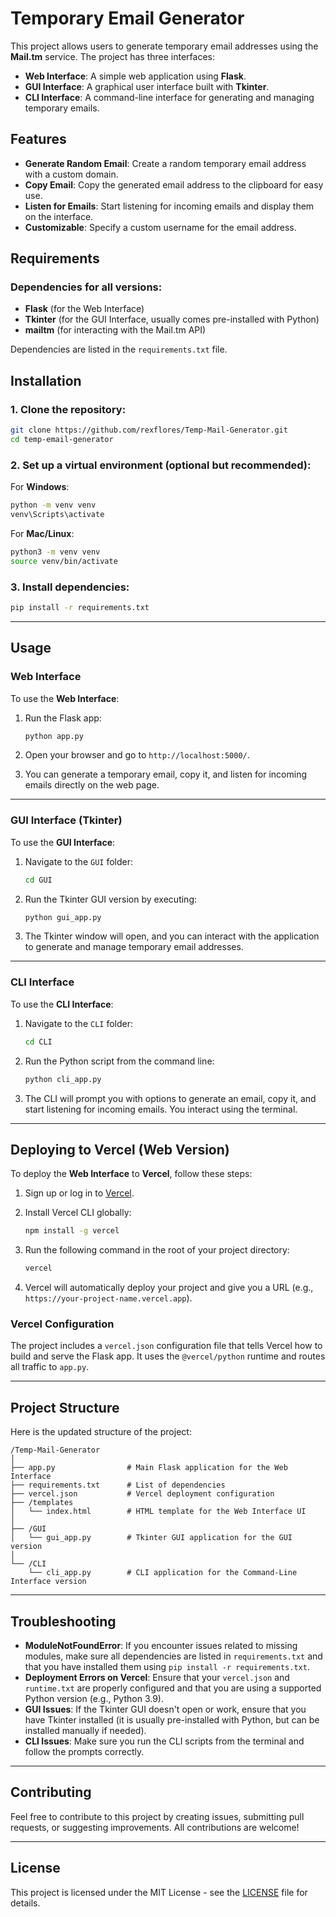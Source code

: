 # Temporary Email Generator

This project allows users to generate temporary email addresses using the **Mail.tm** service. The project has three interfaces:

- **Web Interface**: A simple web application using **Flask**.
- **GUI Interface**: A graphical user interface built with **Tkinter**.
- **CLI Interface**: A command-line interface for generating and managing temporary emails.

## Features

- **Generate Random Email**: Create a random temporary email address with a custom domain.
- **Copy Email**: Copy the generated email address to the clipboard for easy use.
- **Listen for Emails**: Start listening for incoming emails and display them on the interface.
- **Customizable**: Specify a custom username for the email address.
  
## Requirements

### Dependencies for all versions:
- **Flask** (for the Web Interface)
- **Tkinter** (for the GUI Interface, usually comes pre-installed with Python)
- **mailtm** (for interacting with the Mail.tm API)

Dependencies are listed in the `requirements.txt` file.

## Installation

### 1. Clone the repository:

```bash
git clone https://github.com/rexflores/Temp-Mail-Generator.git
cd temp-email-generator
```

### 2. Set up a virtual environment (optional but recommended):

For **Windows**:

```bash
python -m venv venv
venv\Scripts\activate
```

For **Mac/Linux**:

```bash
python3 -m venv venv
source venv/bin/activate
```

### 3. Install dependencies:

```bash
pip install -r requirements.txt
```

---

## Usage

### Web Interface

To use the **Web Interface**:

1. Run the Flask app:

   ```bash
   python app.py
   ```

2. Open your browser and go to `http://localhost:5000/`.

3. You can generate a temporary email, copy it, and listen for incoming emails directly on the web page.

---

### GUI Interface (Tkinter)

To use the **GUI Interface**:

1. Navigate to the `GUI` folder:

   ```bash
   cd GUI
   ```

2. Run the Tkinter GUI version by executing:

   ```bash
   python gui_app.py
   ```

3. The Tkinter window will open, and you can interact with the application to generate and manage temporary email addresses.

---

### CLI Interface

To use the **CLI Interface**:

1. Navigate to the `CLI` folder:

   ```bash
   cd CLI
   ```

2. Run the Python script from the command line:

   ```bash
   python cli_app.py
   ```

3. The CLI will prompt you with options to generate an email, copy it, and start listening for incoming emails. You interact using the terminal.

---

## Deploying to Vercel (Web Version)

To deploy the **Web Interface** to **Vercel**, follow these steps:

1. Sign up or log in to [Vercel](https://vercel.com).
2. Install Vercel CLI globally:

    ```bash
    npm install -g vercel
    ```

3. Run the following command in the root of your project directory:

    ```bash
    vercel
    ```

4. Vercel will automatically deploy your project and give you a URL (e.g., `https://your-project-name.vercel.app`).

### Vercel Configuration

The project includes a `vercel.json` configuration file that tells Vercel how to build and serve the Flask app. It uses the `@vercel/python` runtime and routes all traffic to `app.py`.

---

## Project Structure

Here is the updated structure of the project:

```
/Temp-Mail-Generator
│
├── app.py                # Main Flask application for the Web Interface
├── requirements.txt      # List of dependencies
├── vercel.json           # Vercel deployment configuration
├── /templates
│   └── index.html        # HTML template for the Web Interface UI
│
├── /GUI
│   └── gui_app.py        # Tkinter GUI application for the GUI version
│
└── /CLI
    └── cli_app.py        # CLI application for the Command-Line Interface version
```

---

## Troubleshooting

- **ModuleNotFoundError**: If you encounter issues related to missing modules, make sure all dependencies are listed in `requirements.txt` and that you have installed them using `pip install -r requirements.txt`.
- **Deployment Errors on Vercel**: Ensure that your `vercel.json` and `runtime.txt` are properly configured and that you are using a supported Python version (e.g., Python 3.9).
- **GUI Issues**: If the Tkinter GUI doesn't open or work, ensure that you have Tkinter installed (it is usually pre-installed with Python, but can be installed manually if needed).
- **CLI Issues**: Make sure you run the CLI scripts from the terminal and follow the prompts correctly.

---

## Contributing

Feel free to contribute to this project by creating issues, submitting pull requests, or suggesting improvements. All contributions are welcome!

---

## License

This project is licensed under the MIT License - see the [LICENSE](LICENSE) file for details.